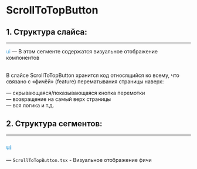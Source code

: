 # ScrollToTopButton

## 1. Структура слайса:
***

<span style="color:#59afe1">ui</span> &mdash; В этом сегменте содержатся визуальное отображение компонентов
<br/>
<br/>


В слайсе ScrollToTopButton хранится код относящийся ко всему, что связано с «фичёй» (feature) перематывания страницы 
наверх:

&mdash; скрывающаяся/показывающаяся кнопка перемотки <br>
&mdash; возвращение на самый верх страницы <br>
&mdash; вся логика и т.д. <br>

## 2. Структура сегментов:
***

### <span style="color:#59afe1">ui</span><br>
&mdash; `ScrollToTopButton.tsx` - Визуальное отображение фичи <br>
